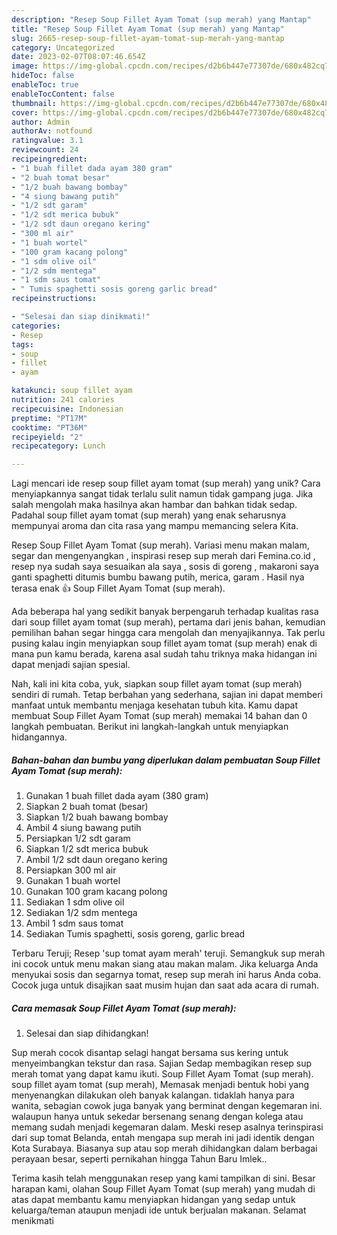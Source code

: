 ```yaml
---
description: "Resep Soup Fillet Ayam Tomat (sup merah) yang Mantap"
title: "Resep Soup Fillet Ayam Tomat (sup merah) yang Mantap"
slug: 2665-resep-soup-fillet-ayam-tomat-sup-merah-yang-mantap
category: Uncategorized
date: 2023-02-07T08:07:46.654Z
image: https://img-global.cpcdn.com/recipes/d2b6b447e77307de/680x482cq70/soup-fillet-ayam-tomat-sup-merah-foto-resep-utama.jpg
hideToc: false
enableToc: true
enableTocContent: false
thumbnail: https://img-global.cpcdn.com/recipes/d2b6b447e77307de/680x482cq70/soup-fillet-ayam-tomat-sup-merah-foto-resep-utama.jpg
cover: https://img-global.cpcdn.com/recipes/d2b6b447e77307de/680x482cq70/soup-fillet-ayam-tomat-sup-merah-foto-resep-utama.jpg
author: Admin
authorAv: notfound
ratingvalue: 3.1
reviewcount: 24
recipeingredient:
- "1 buah fillet dada ayam 380 gram"
- "2 buah tomat besar"
- "1/2 buah bawang bombay"
- "4 siung bawang putih"
- "1/2 sdt garam"
- "1/2 sdt merica bubuk"
- "1/2 sdt daun oregano kering"
- "300 ml air"
- "1 buah wortel"
- "100 gram kacang polong"
- "1 sdm olive oil"
- "1/2 sdm mentega"
- "1 sdm saus tomat"
- " Tumis spaghetti sosis goreng garlic bread"
recipeinstructions:

- "Selesai dan siap dinikmati!"
categories:
- Resep
tags:
- soup
- fillet
- ayam

katakunci: soup fillet ayam 
nutrition: 241 calories
recipecuisine: Indonesian
preptime: "PT17M"
cooktime: "PT36M"
recipeyield: "2"
recipecategory: Lunch

---
```





Lagi mencari ide resep soup fillet ayam tomat (sup merah) yang unik? Cara menyiapkannya sangat tidak terlalu sulit namun tidak gampang juga. Jika salah mengolah maka hasilnya akan hambar dan bahkan tidak sedap. Padahal soup fillet ayam tomat (sup merah) yang enak seharusnya mempunyai aroma dan cita rasa yang mampu memancing selera Kita.





Resep Soup Fillet Ayam Tomat (sup merah). Variasi menu makan malam, segar dan mengenyangkan , inspirasi resep sup merah dari Femina.co.id , resep nya sudah saya sesuaikan ala saya , sosis di goreng , makaroni saya ganti spaghetti ditumis bumbu bawang putih, merica, garam . Hasil nya terasa enak 👍 Soup Fillet Ayam Tomat (sup merah).

Ada beberapa hal yang sedikit banyak berpengaruh terhadap kualitas rasa dari soup fillet ayam tomat (sup merah), pertama dari jenis bahan, kemudian pemilihan bahan segar hingga cara mengolah dan menyajikannya. Tak perlu pusing kalau ingin menyiapkan soup fillet ayam tomat (sup merah) enak di mana pun kamu berada, karena asal sudah tahu triknya maka hidangan ini dapat menjadi sajian spesial.






Nah, kali ini kita coba, yuk, siapkan soup fillet ayam tomat (sup merah) sendiri di rumah. Tetap berbahan yang sederhana, sajian ini dapat memberi manfaat untuk membantu menjaga kesehatan tubuh kita. Kamu dapat membuat Soup Fillet Ayam Tomat (sup merah) memakai 14 bahan dan 0 langkah pembuatan. Berikut ini langkah-langkah untuk menyiapkan hidangannya.

<!--inarticleads1-->

##### Bahan-bahan dan bumbu yang diperlukan dalam pembuatan Soup Fillet Ayam Tomat (sup merah):

1. Gunakan 1 buah fillet dada ayam (380 gram)
1. Siapkan 2 buah tomat (besar)
1. Siapkan 1/2 buah bawang bombay
1. Ambil 4 siung bawang putih
1. Persiapkan 1/2 sdt garam
1. Siapkan 1/2 sdt merica bubuk
1. Ambil 1/2 sdt daun oregano kering
1. Persiapkan 300 ml air
1. Gunakan 1 buah wortel
1. Gunakan 100 gram kacang polong
1. Sediakan 1 sdm olive oil
1. Sediakan 1/2 sdm mentega
1. Ambil 1 sdm saus tomat
1. Sediakan  Tumis spaghetti, sosis goreng, garlic bread


Terbaru Teruji; Resep &#39;sup tomat ayam merah&#39; teruji. Semangkuk sup merah ini cocok untuk menu makan siang atau makan malam. Jika keluarga Anda menyukai sosis dan segarnya tomat, resep sup merah ini harus Anda coba. Cocok juga untuk disajikan saat musim hujan dan saat ada acara di rumah. 

<!--inarticleads2-->

##### Cara memasak Soup Fillet Ayam Tomat (sup merah):


1. Selesai dan siap dihidangkan!

Sup merah cocok disantap selagi hangat bersama sus kering untuk menyeimbangkan tekstur dan rasa. Sajian Sedap membagikan resep sup merah tomat yang dapat kamu ikuti. Soup Fillet Ayam Tomat (sup merah). soup fillet ayam tomat (sup merah), Memasak menjadi bentuk hobi yang menyenangkan dilakukan oleh banyak kalangan. tidaklah hanya para wanita, sebagian cowok juga banyak yang berminat dengan kegemaran ini. walaupun hanya untuk sekedar bersenang senang dengan kolega atau memang sudah menjadi kegemaran dalam. Meski resep asalnya terinspirasi dari sup tomat Belanda, entah mengapa sup merah ini jadi identik dengan Kota Surabaya. Biasanya sup atau sop merah dihidangkan dalam berbagai perayaan besar, seperti pernikahan hingga Tahun Baru Imlek.. 

Terima kasih telah menggunakan resep yang kami tampilkan di sini. Besar harapan kami, olahan Soup Fillet Ayam Tomat (sup merah) yang mudah di atas dapat membantu kamu menyiapkan hidangan yang sedap untuk keluarga/teman ataupun menjadi ide untuk berjualan makanan. Selamat menikmati

